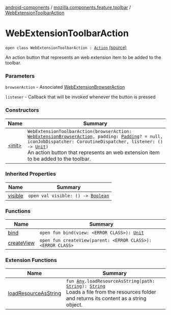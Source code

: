 [android-components](../../index.md) / [mozilla.components.feature.toolbar](../index.md) / [WebExtensionToolbarAction](./index.md)

# WebExtensionToolbarAction

`open class WebExtensionToolbarAction : `[`Action`](../../mozilla.components.concept.toolbar/-toolbar/-action/index.md) [(source)](https://github.com/mozilla-mobile/android-components/blob/master/components/feature/toolbar/src/main/java/mozilla/components/feature/toolbar/WebExtensionToolbarAction.kt#L31)

An action button that represents an web extension item to be added to the toolbar.

### Parameters

`browserAction` - Associated [WebExtensionBrowserAction](../../mozilla.components.concept.engine.webextension/-web-extension-browser-action.md)

`listener` - Callback that will be invoked whenever the button is pressed

### Constructors

| Name | Summary |
|---|---|
| [&lt;init&gt;](-init-.md) | `WebExtensionToolbarAction(browserAction: `[`WebExtensionBrowserAction`](../../mozilla.components.concept.engine.webextension/-web-extension-browser-action.md)`, padding: `[`Padding`](../../mozilla.components.support.base.android/-padding/index.md)`? = null, iconJobDispatcher: CoroutineDispatcher, listener: () -> `[`Unit`](https://kotlinlang.org/api/latest/jvm/stdlib/kotlin/-unit/index.html)`)`<br>An action button that represents an web extension item to be added to the toolbar. |

### Inherited Properties

| Name | Summary |
|---|---|
| [visible](../../mozilla.components.concept.toolbar/-toolbar/-action/visible.md) | `open val visible: () -> `[`Boolean`](https://kotlinlang.org/api/latest/jvm/stdlib/kotlin/-boolean/index.html) |

### Functions

| Name | Summary |
|---|---|
| [bind](bind.md) | `open fun bind(view: <ERROR CLASS>): `[`Unit`](https://kotlinlang.org/api/latest/jvm/stdlib/kotlin/-unit/index.html) |
| [createView](create-view.md) | `open fun createView(parent: <ERROR CLASS>): <ERROR CLASS>` |

### Extension Functions

| Name | Summary |
|---|---|
| [loadResourceAsString](../../mozilla.components.support.test.file/kotlin.-any/load-resource-as-string.md) | `fun `[`Any`](https://kotlinlang.org/api/latest/jvm/stdlib/kotlin/-any/index.html)`.loadResourceAsString(path: `[`String`](https://kotlinlang.org/api/latest/jvm/stdlib/kotlin/-string/index.html)`): `[`String`](https://kotlinlang.org/api/latest/jvm/stdlib/kotlin/-string/index.html)<br>Loads a file from the resources folder and returns its content as a string object. |
